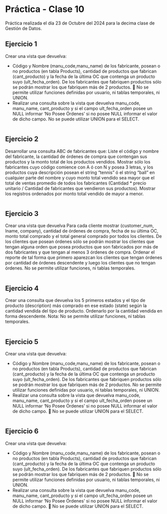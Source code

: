 # Práctica - Clase 10

Práctica realizada el día 23 de Octubre del 2024 para la decima clase de Gestión de Datos.

## Ejercicio 1
Crear una vista que devuelva:
- Código y Nombre (manu_code,manu_name) de los fabricante, posean o no productos (en tabla Products), cantidad de productos que fabrican (cant_producto) y la fecha de la última OC que contenga un producto suyo (ult_fecha_orden). De los fabricantes que fabriquen productos sólo se podrán mostrar los que fabriquen más de 2 productos.  No se permite utilizar funciones definidas por usuario, ni tablas temporales, ni UNION.
- Realizar una consulta sobre la vista que devuelva manu_code, manu_name, cant_producto y si el campo ult_fecha_orden posee un NULL informar ‘No Posee Órdenes’ si no posee NULL informar el valor de dicho campo. No se puede utilizar UNION para el SELECT.

```sql
```

## Ejercicio 2
Desarrollar una consulta ABC de fabricantes que:
Liste el código y nombre del fabricante, la cantidad de órdenes de compra que contengan sus productos y la monto total de los productos vendidos. Mostrar sólo los fabricantes cuyo código comience con A ó con N y posea 3 letras, y los productos cuya descripción posean el string “tennis” ó el string “ball” en cualquier parte del nombre y cuyo monto total vendido sea mayor que el total de ventas promedio de todos los fabricantes (Cantidad * precio unitario / Cantidad de fabricantes que vendieron sus productos). Mostrar los registros ordenados por monto total vendido de mayor a menor.

```sql
```


## Ejercicio 3
Crear una vista que devuelva
Para cada cliente mostrar (customer_num, lname, company), cantidad de órdenes de compra, fecha de su última OC, monto total comprado y el total general comprado por todos los clientes. De los clientes que posean órdenes sólo se podrán mostrar los clientes que tengan alguna orden que posea productos que son fabricados por más de dos fabricantes y que tengan al menos 3 órdenes de compra. Ordenar el reporte de tal forma que primero aparezcan los clientes que tengan órdenes por cantidad de órdenes descendente y luego los clientes que no tengan órdenes. No se permite utilizar funciones, ni tablas temporales.

```sql
```


## Ejercicio 4
Crear una consulta que devuelva los 5 primeros estados y el tipo de producto (description) más comprado en ese estado (state) según la cantidad vendida del tipo de producto. Ordenarlo por la cantidad vendida en forma descendente. Nota: No se permite utilizar funciones, ni tablas temporales.

```sql
```


## Ejercicio 5
Crear una vista que devuelva:
- Código y Nombre (manu_code,manu_name) de los fabricante, posean o no productos (en tabla Products), cantidad de productos que fabrican (cant_producto) y la fecha de la última OC que contenga un producto suyo (ult_fecha_orden). De los fabricantes que fabriquen productos sólo se podrán mostrar los que fabriquen más de 2 productos. No se permite utilizar funciones definidas por usuario, ni tablas temporales, ni UNION.
- Realizar una consulta sobre la vista que devuelva manu_code, manu_name, cant_producto y si el campo ult_fecha_orden posee un NULL informar ‘No Posee Órdenes’ si no posee NULL informar el valor de dicho campo.  No se puede utilizar UNION para el SELECT.

```sql
```


## Ejercicio 6
Crear una vista que devuelva:
- Código y Nombre (manu_code,manu_name) de los fabricante, posean o no productos (en tabla Products), cantidad de productos que fabrican (cant_producto) y la fecha de la última OC que contenga un producto suyo (ult_fecha_orden). De los fabricantes que fabriquen productos sólo se podrán mostrar los que fabriquen más de 2 productos.  No se permite utilizar funciones definidas por usuario, ni tablas temporales, ni UNION.
- Realizar una consulta sobre la vista que devuelva manu_code, manu_name, cant_producto y si el campo ult_fecha_orden posee un NULL informar ‘No Posee Órdenes’ si no posee NULL informar el valor de dicho campo.  No se puede utilizar UNION para el SELECT.

```sql
```